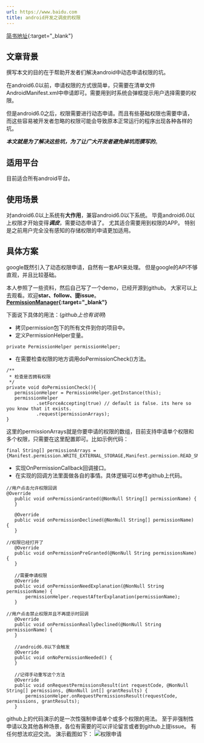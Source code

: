 ```yaml
---
url: https://www.baidu.com
title: android开发之调皮的权限
---
```

[简书地址](http://www.jianshu.com/p/8de4385b6ade){:target="_blank"}
## 文章背景
撰写本文的目的在于帮助开发者们解决android中动态申请权限的坑。

在android6.0以前，申请权限的方式很简单，只需要在清单文件AndroidManifest.xml中申请即可。需要用到时系统会弹框提示用户选择需要的权限。

但是android6.0之后，权限需要进行动态申请。而且有些基础权限也需要申请，而这些容易被开发者忽略的权限可能会导致原本正常运行的程序出现各种各样的坑。

***本文就是为了解决这些坑，为了让广大开发者避免掉坑而撰写的***。

## 适用平台
目前适合所有android平台。

## 使用场景
对android6.0以上系统有**大作用**，兼容android6.0以下系统。
毕竟android6.0以上权限才开始变得***调皮***，需要动态申请了。
尤其适合需要用到权限的APP。
特别是之前用户完全没有感知的存储权限的申请更加适用。

## 具体方案
google既然引入了动态权限申请，自然有一套API来处理。
但是google的API不够直观，并且比较基础。

本人参照了一些资料，然后自己写了一个demo，已经开源到github。
大家可以上去观看。欢迎**star、follow、提issue**。
**[PermissionManager](https://github.com/nesger/PermissionManager){:target="_blank"}**

下面说下具体的用法：(*github上也有说明*)
- 拷贝permission包下的所有文件到你的项目中。
- 定义PermissionHelper变量。
 ```
private PermissionHelper permissionHelper;
 ```
- 在需要检查权限的地方调用doPermissionCheck()方法。

 ```
/**
  * 检查是否拥有权限
  */
private void doPermissionCheck(){
    permissionHelper = PermissionHelper.getInstance(this);
    permissionHelper
            .setForceAccepting(true) // default is false. its here so you know that it exists.
            .request(permissionArrays);
}
 ```
这里的permissionArrays就是你要申请的权限的数组，目前支持申请单个权限和多个权限，只需要在这里配置即可。比如示例代码：
 ```
final String[] permissionArrays = {Manifest.permission.WRITE_EXTERNAL_STORAGE,Manifest.permission.READ_SMS};
 ```
- 实现OnPermissionCallback回调接口。
- 在实现的回调方法里面做各自的事情。具体逻辑可以参考github上代码。

 ```
//用户点击允许权限回调
 @Override
    public void onPermissionGranted(@NonNull String[] permissionName) {
    }

    @Override
    public void onPermissionDeclined(@NonNull String[] permissionName) {
    }

 //权限已经打开了
    @Override
    public void onPermissionPreGranted(@NonNull String permissionsName) {
    }

    //需要申请权限
    @Override
    public void onPermissionNeedExplanation(@NonNull String permissionName) {
        permissionHelper.requestAfterExplanation(permissionName);
    }

 //用户点击禁止权限并且不再提示时回调
    @Override
    public void onPermissionReallyDeclined(@NonNull String permissionName) {
    }

    //android6.0以下会触发
    @Override
    public void onNoPermissionNeeded() {
    }

    //记得手动重写这个方法
    @Override
    public void onRequestPermissionsResult(int requestCode, @NonNull String[] permissions, @NonNull int[] grantResults) {
        permissionHelper.onRequestPermissionsResult(requestCode, permissions, grantResults);
    }
 ```
github上的代码演示的是一次性强制申请单个或多个权限的用法。
至于非强制性申请以及其他各种场景，各位有需要的可以评论留言或者到github上提issue。
有任何想法欢迎交流。
演示截图如下：
![权限申请](http://upload-images.jianshu.io/upload_images/5361063-2c3f0c5ba403f61f.png?imageMogr2/auto-orient/strip%7CimageView2/2/w/1240)


